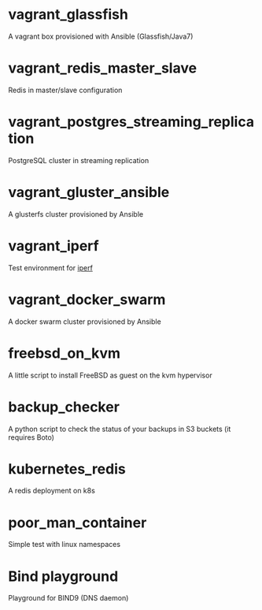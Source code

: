 # vagrant_glassfish
A vagrant box provisioned with Ansible (Glassfish/Java7)

# vagrant_redis_master_slave
Redis in master/slave configuration

# vagrant_postgres_streaming_replication
PostgreSQL cluster in streaming replication

# vagrant_gluster_ansible
A glusterfs cluster provisioned by Ansible

# vagrant_iperf
Test environment for [iperf](http://iperf.fr)

# vagrant_docker_swarm
A docker swarm cluster provisioned by Ansible

# freebsd_on_kvm
A little script to install FreeBSD as guest on the kvm hypervisor

# backup_checker
A python script to check the status of your backups in S3 buckets (it requires Boto)

# kubernetes_redis
A redis deployment on k8s

# poor_man_container
Simple test with linux namespaces

# Bind playground
Playground for BIND9 (DNS daemon)
